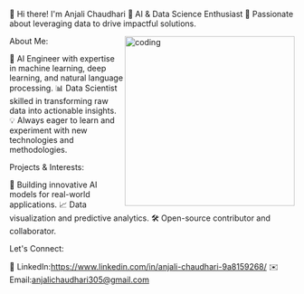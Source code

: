 
👋 Hi there! I'm Anjali Chaudhari
🌟 AI & Data Science Enthusiast
🚀 Passionate about leveraging data to drive impactful solutions.

<img align="right" alt="coding" width="300" src="https://user-images.githubusercontent.com/55389276/140866485-8fb1c876-9a8f-4d6a-98dc-08c4981eaf70.gif">


About Me:

🧠 AI Engineer with expertise in machine learning, deep learning, and natural language processing.
📊 Data Scientist skilled in transforming raw data into actionable insights.
💡 Always eager to learn and experiment with new technologies and methodologies.

Projects & Interests:

🤖 Building innovative AI models for real-world applications.
📈 Data visualization and predictive analytics.
🛠️ Open-source contributor and collaborator.

Let's Connect:

💼 LinkedIn:https://www.linkedin.com/in/anjali-chaudhari-9a8159268/
✉️ Email:anjalichaudhari305@gmail.com

